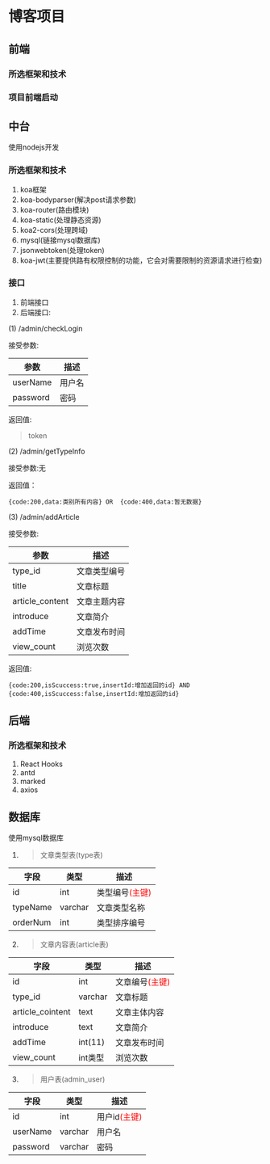 # 博客项目
## 前端

### 所选框架和技术


### 项目前端启动


## 中台
使用nodejs开发

### 所选框架和技术
1. koa框架
2. koa-bodyparser(解决post请求参数)
3. koa-router(路由模块)
4. koa-static(处理静态资源)
5. koa2-cors(处理跨域)
6. mysql(链接mysql数据库)
7. jsonwebtoken(处理token)
8. koa-jwt(主要提供路有权限控制的功能，它会对需要限制的资源请求进行检查)

### 接口
1. 前端接口
2. 后端接口: 

(1) /admin/checkLogin

接受参数:


|  参数  | 描述 |
|  ---  | ---  |
| userName  | 用户名 |
| password  | 密码 |

返回值:
> token

(2) /admin/getTypeInfo

接受参数:无

返回值：

`{code:200,data:类别所有内容} OR  {code:400,data:暂无数据}`

(3) /admin/addArticle

接受参数:


|  参数  | 描述 |
|  ---  | ---  |
| type_id  | 文章类型编号 |
| title  | 文章标题 |
| article_content  | 文章主题内容 |
| introduce  | 文章简介 |
| addTime  | 文章发布时间 |
| view_count  | 浏览次数 |

返回值:

`{code:200,isScuccess:true,insertId:增加返回的id} AND {code:400,isScuccess:false,insertId:增加返回的id}`


## 后端

### 所选框架和技术
1. React Hooks
2. antd
3. marked
4. axios

## 数据库
使用mysql数据库
1. > 文章类型表(type表)
   
|  字段   | 类型  | 描述 |
|  ---  | ---  | --- |
| id  | int | 类型编号<font color=red>(主键)</font> |
| typeName  | varchar | 文章类型名称 |
| orderNum  | int | 类型排序编号 |


2. > 文章内容表(article表)
   
|  字段   | 类型  | 描述 |
|  ---  | ---  | --- |
| id  | int | 文章编号<font color=red>(主键)</font> |
| type_id  | varchar | 文章标题 |
| article_cointent   | text | 文章主体内容 |
| introduce | text | 文章简介 |
| addTime | int(11) | 文章发布时间 |
| view_count | int类型 | 浏览次数 |

3. > 用户表(admin_user)

| 字段 | 类型 | 描述 |
| --- | ---| --- |
| id | int | 用户id<font color=red>(主键)</font> |
| userName | varchar | 用户名 |
| password | varchar | 密码 |